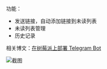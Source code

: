 功能：

- 发送链接，自动添加链接到未读列表
- 未读列表管理
- 历史记录

相关博文：[在树莓派上部署 Telegram Bot](https://finctive.com/2020-11-telegram-bot-and-pi/)

![截图](https://user-images.githubusercontent.com/31786061/100351251-1e4a2c00-3026-11eb-84f0-93b1e0969e67.png)
